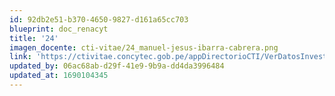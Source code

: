 ```yaml
---
id: 92db2e51-b370-4650-9827-d161a65cc703
blueprint: doc_renacyt
title: '24'
imagen_docente: cti-vitae/24_manuel-jesus-ibarra-cabrera.png
link: 'https://ctivitae.concytec.gob.pe/appDirectorioCTI/VerDatosInvestigador.do?id_investigador=2511'
updated_by: 06ac68ab-d29f-41e9-9b9a-dd4da3996484
updated_at: 1690104345
---
```

